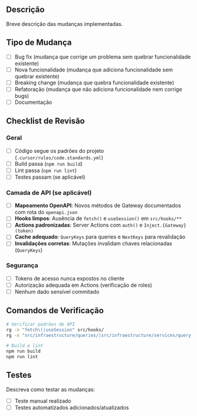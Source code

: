 ## Descrição

Breve descrição das mudanças implementadas.

## Tipo de Mudança

- [ ] Bug fix (mudança que corrige um problema sem quebrar funcionalidade existente)
- [ ] Nova funcionalidade (mudança que adiciona funcionalidade sem quebrar existente)
- [ ] Breaking change (mudança que quebra funcionalidade existente)
- [ ] Refatoração (mudança que não adiciona funcionalidade nem corrige bugs)
- [ ] Documentação

## Checklist de Revisão

### Geral
- [ ] Código segue os padrões do projeto (`.cursor/rules/code.standards.yml`)
- [ ] Build passa (`npm run build`)
- [ ] Lint passa (`npm run lint`)
- [ ] Testes passam (se aplicável)

### Camada de API (se aplicável)
- [ ] **Mapeamento OpenAPI**: Novos métodos de Gateway documentados com rota do `openapi.json`
- [ ] **Hooks limpos**: Ausência de `fetch()` e `useSession()` em `src/hooks/**`
- [ ] **Actions padronizadas**: Server Actions com `auth()` e `Inject.{Gateway}(token)`
- [ ] **Cache adequado**: `QueryKeys` para queries e `NextKeys` para revalidação
- [ ] **Invalidações corretas**: Mutações invalidam chaves relacionadas (`QueryKeys`)

### Segurança
- [ ] Tokens de acesso nunca expostos no cliente
- [ ] Autorização adequada em Actions (verificação de roles)
- [ ] Nenhum dado sensível commitado

## Comandos de Verificação

```bash
# Verificar padrões de API
rg -n "fetch\(|useSession" src/hooks/
rg -n "src/infraestructure/queries/|src/infraestructure/services/query.service.api"

# Build e lint
npm run build
npm run lint
```

## Testes

Descreva como testar as mudanças:

- [ ] Teste manual realizado
- [ ] Testes automatizados adicionados/atualizados